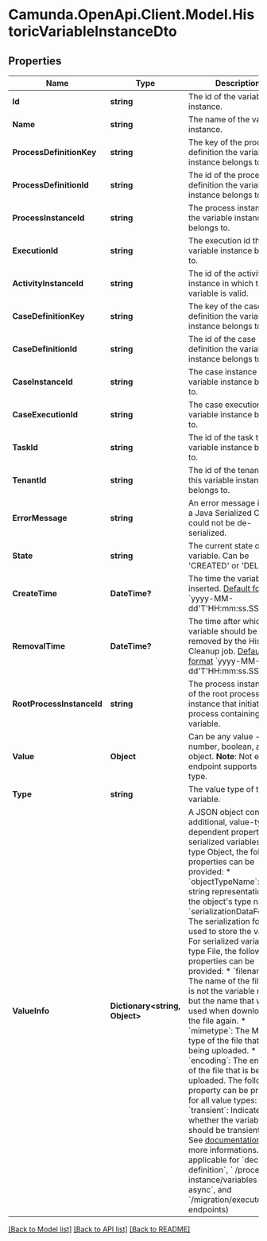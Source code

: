 # Camunda.OpenApi.Client.Model.HistoricVariableInstanceDto

## Properties

Name | Type | Description | Notes
------------ | ------------- | ------------- | -------------
**Id** | **string** | The id of the variable instance. | [optional] 
**Name** | **string** | The name of the variable instance. | [optional] 
**ProcessDefinitionKey** | **string** | The key of the process definition the variable instance belongs to. | [optional] 
**ProcessDefinitionId** | **string** | The id of the process definition the variable instance belongs to. | [optional] 
**ProcessInstanceId** | **string** | The process instance id the variable instance belongs to. | [optional] 
**ExecutionId** | **string** | The execution id the variable instance belongs to. | [optional] 
**ActivityInstanceId** | **string** | The id of the activity instance in which the variable is valid. | [optional] 
**CaseDefinitionKey** | **string** | The key of the case definition the variable instance belongs to. | [optional] 
**CaseDefinitionId** | **string** | The id of the case definition the variable instance belongs to. | [optional] 
**CaseInstanceId** | **string** | The case instance id the variable instance belongs to. | [optional] 
**CaseExecutionId** | **string** | The case execution id the variable instance belongs to. | [optional] 
**TaskId** | **string** | The id of the task the variable instance belongs to. | [optional] 
**TenantId** | **string** | The id of the tenant that this variable instance belongs to. | [optional] 
**ErrorMessage** | **string** | An error message in case a Java Serialized Object could not be de-serialized. | [optional] 
**State** | **string** | The current state of the variable. Can be &#39;CREATED&#39; or &#39;DELETED&#39;. | [optional] 
**CreateTime** | **DateTime?** | The time the variable was inserted. [Default format](https://docs.camunda.org/manual/7.16/reference/rest/overview/date-format/) &#x60;yyyy-MM-dd&#39;T&#39;HH:mm:ss.SSSZ&#x60;. | [optional] 
**RemovalTime** | **DateTime?** | The time after which the variable should be removed by the History Cleanup job. [Default format](https://docs.camunda.org/manual/7.16/reference/rest/overview/date-format/) &#x60;yyyy-MM-dd&#39;T&#39;HH:mm:ss.SSSZ&#x60;. | [optional] 
**RootProcessInstanceId** | **string** | The process instance id of the root process instance that initiated the process containing this variable. | [optional] 
**Value** | **Object** | Can be any value - string, number, boolean, array or object.  **Note**: Not every endpoint supports every type. | [optional] 
**Type** | **string** | The value type of the variable. | [optional] 
**ValueInfo** | **Dictionary&lt;string, Object&gt;** | A JSON object containing additional, value-type-dependent properties. For serialized variables of type Object, the following properties can be provided:  * &#x60;objectTypeName&#x60;: A string representation of the object&#39;s type name. * &#x60;serializationDataFormat&#x60;: The serialization format used to store the variable.  For serialized variables of type File, the following properties can be provided:  * &#x60;filename&#x60;: The name of the file. This is not the variable name but the name that will be used when downloading the file again. * &#x60;mimetype&#x60;: The MIME type of the file that is being uploaded. * &#x60;encoding&#x60;: The encoding of the file that is being uploaded.  The following property can be provided for all value types:  * &#x60;transient&#x60;: Indicates whether the variable should be transient or not. See [documentation](https://docs.camunda.org/manual/7.16/user-guide/process-engine/variables#transient-variables) for more informations. (Not applicable for &#x60;decision-definition&#x60;, &#x60; /process-instance/variables-async&#x60;, and &#x60;/migration/executeAsync&#x60; endpoints) | [optional] 

[[Back to Model list]](../README.md#documentation-for-models) [[Back to API list]](../README.md#documentation-for-api-endpoints) [[Back to README]](../README.md)

